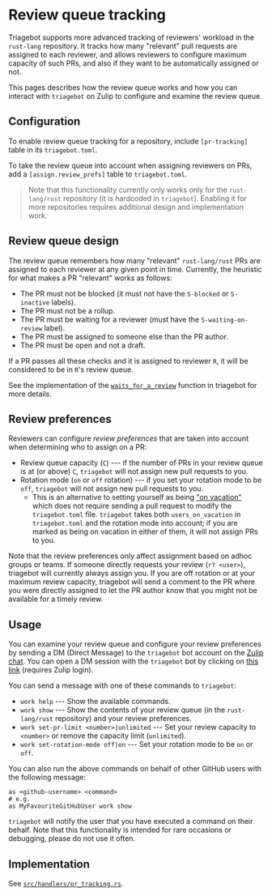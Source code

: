 # Review queue tracking

Triagebot supports more advanced tracking of reviewers' workload in the `rust-lang` repository. It tracks how many "relevant" pull requests are assigned to each reviewer, and allows reviewers to configure maximum capacity of such PRs, and also if they want to be automatically assigned or not.

This pages describes how the review queue works and how you can interact with `triagebot` on Zulip to configure and examine the review queue.

## Configuration

To enable review queue tracking for a repository, include `[pr-tracking]` table in its `triagebot.toml`.

To take the review queue into account when assigning reviewers on PRs, add a `[assign.review_prefs]` table to `triagebot.toml`.

> Note that this functionality currently only works only for the `rust-lang/rust` repository (it is hardcoded in `triagebot`). Enabling it for more repositories requires additional design and implementation work.

## Review queue design

The review queue remembers how many "relevant" `rust-lang/rust` PRs are assigned to each reviewer at any given point in time.
Currently, the heuristic for what makes a PR "relevant" works as follows:
- The PR must not be blocked (it must not have the `S-blocked` or `S-inactive` labels).
- The PR must not be a rollup.
- The PR must be waiting for a reviewer (must have the `S-waiting-on-review` label).
- The PR must be assigned to someone else than the PR author.
- The PR must be open and not a draft.

If a PR passes all these checks and it is assigned to reviewer `R`, it will be considered to be in `R`'s review queue.

See the implementation of the [`waits_for_a_review`](https://github.com/rust-lang/triagebot/blob/HEAD/src/handlers/pr_tracking.rs#L289) function in triagebot for more details.

## Review preferences

Reviewers can configure *review preferences* that are taken into account when determining who to assign on a PR:
- Review queue capacity (`C`) --- if the number of PRs in your review queue is at (or above) `C`, `triagebot` will not assign new pull requests to you.
- Rotation mode (`on` or `off` rotation) --- if you set your rotation mode to be `off`, `triagebot` will not assign new pull requests to you.
  - This is an alternative to setting yourself as being ["on vacation"](pr-assignment.md#vacation) which does not require sending a pull request to modify the `triagebot.toml` file. `triagebot` takes both `users_on_vacation` in `triagebot.toml` and the rotation mode into account; if you are marked as being on vacation in either of them, it will not assign PRs to you.

Note that the review preferences only affect assignment based on adhoc groups or teams. If someone directly requests your review (`r? <user>`), triagebot will currently always assign you. If you are off rotation or at your maximum review capacity, triagebot will send a comment to the PR where you were directly assigned to let the PR author know that you might not be available for a timely review.

## Usage

You can examine your review queue and configure your review preferences by sending a DM (Direct Message) to the `triagebot` bot account on the [Zulip chat](../platforms/zulip.md). You can open a DM session with the `triagebot` bot by clicking on [this link](https://rust-lang.zulipchat.com/#narrow/dm/261224-triagebot) (requires Zulip login).

You can send a message with one of these commands to `triagebot`:

- `work help` --- Show the available commands.
- `work show` --- Show the contents of your review queue (in the `rust-lang/rust` repository) and your review preferences.
- `work set-pr-limit <number>|unlimited` --- Set your review capacity to `<number>` or remove the capacity limit (`unlimited`).
- `work set-rotation-mode off|on` --- Set your rotation mode to be `on` or `off`.

You can also run the above commands on behalf of other GitHub users with the following message:

```
as <github-username> <command>
# e.g.
as MyFavouriteGitHubUser work show
```

`triagebot` will notify the user that you have executed a command on their behalf. Note that this functionality is intended for rare occasions or debugging, please do not use it often.

## Implementation

See [`src/handlers/pr_tracking.rs`](https://github.com/rust-lang/triagebot/blob/HEAD/src/handlers/pr_tracking.rs).

